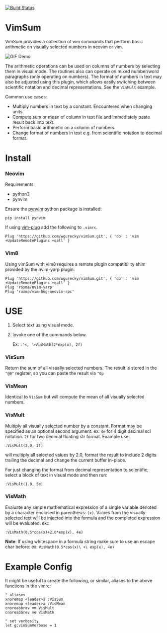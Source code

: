 [![Build Status](https://travis-ci.org/wgurecky/vimSum.svg?branch=master)](https://travis-ci.org/wgurecky/vimSum)

VimSum
======

VimSum provides a collection of vim commands that perform basic arithmetic
on visually selected numbers in neovim or vim.

![GIF Demo](https://raw.github.com/wgurecky/vimSum/master/example/example_use.gif)

The arithmetic operations can be used on columns of numbers by selecting them in visual mode.
The routines also can operate on mixed number/word paragraphs (only operating on numbers).
The format of numbers in text may also be adjusted using this plugin, which allows easily
switching between scientific notation and decimal representations. See the ``VisMult`` example.

Common use cases:

- Multiply numbers in text by a constant.  Encountered when changing units.
- Compute sum or mean of column in text file and immediately paste result back into text.
- Perform basic arithmetic on a column of numbers.
- Change format of numbers in text e.g. from scientific notation to decimal format.

Install
=======

### Neovim ###

Requirements:

- python3
- pynvim

Ensure the [pynvim](https://github.com/neovim/pynvim) python package is installed:

    pip install pynvim

If using [vim-plug](https://github.com/junegunn/vim-plug) add the following to
`.vimrc`.

    Plug 'https://github.com/wgurecky/vimSum.git', { 'do' : 'vim +UpdateRemotePlugins +qall' }


### Vim8 ###

Using vimSum with vim8 requires a remote plugin compatibility shim provided by
the nvim-yarp plugin:

    Plug 'https://github.com/wgurecky/vimSum.git', { 'do' : 'vim +UpdateRemotePlugins +qall' }
    Plug 'roxma/nvim-yarp'
    Plug 'roxma/vim-hug-neovim-rpc'

USE
===

1. Select text using visual mode.
2. Invoke one of the commands below.

    Ex: ``:'<, '>VisMath(2*exp(x), 2f)``

### VisSum ###

Return the sum of all visually selected numbers.
The result is stored in the ``"@0"`` register, so you can paste
the result via ``"0p``

### VisMean ###

Identical to ``VisSum`` but will compute the mean of
all visually selected numbers.

### VisMult ###

Multiply all visually selected number by a constant.  Format
may be specified as an optional second argument.  ex: ``4e`` for 4
digit decimal sci notation.  ``2f`` for two decimal floating str format.
Example use:

    :VisMult(2.0, 2f)

will multiply all selected values by 2.0, format the result to include 2 digits
trailing the decimal and change the current buffer in-place.

For just changing the format from decimal representation to scientific; select
a block of text in visual mode and then run:

    :VisMult(1.0, 5e)

### VisMath ###

Evaluate any simple mathematical expression of a single variable
denoted by a character
enclosed in parenthesis: ``(x)``.  Values from the visually selected text will be
injected into the formula and the completed expression will be evaluated.  ex::

    :VisMath(0.5*cos(x)+2.0*exp(x), 4e)

__Note__:
If using whitespace in a formula string make sure to use an escape char before:
ex:  ``VisMath(0.5*cos(x)\ +\ exp(x), 4e)``

Example Config
=====

It might be useful to create the following, or similar, aliases to the above
functions in the vimrc:

    " aliases
    xnoremap <leader>s :VisSum
    xnoremap <leader>a :VisMean
    cnoreabbrev vm VisMult
    cnoreabbrev ve VisMath

    " set verbosity
    let g:vimSumVerbose = 1
